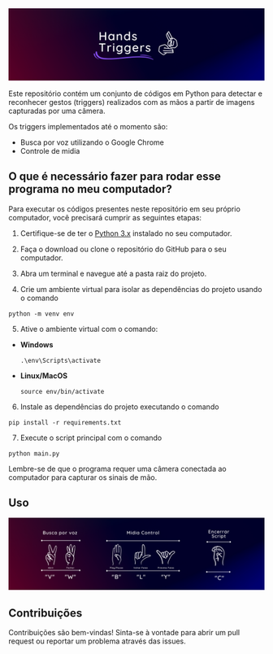 <img src="img/banner.png" alt="Imagem de cabeçalho">

Este repositório contém um conjunto de códigos em Python para detectar e reconhecer gestos (triggers) realizados com as mãos a partir de imagens capturadas por uma câmera. 

Os triggers implementados até o momento são:
- Busca por voz utilizando o Google Chrome
- Controle de midia

## O que é necessário fazer para rodar esse programa no meu computador?
Para executar os códigos presentes neste repositório em seu próprio computador, você precisará cumprir as seguintes etapas:

1. Certifique-se de ter o [Python 3.x](https://www.python.org/downloads/) instalado no seu computador.

2. Faça o download ou clone o repositório do GitHub para o seu computador.

3. Abra um terminal e navegue até a pasta raiz do projeto.

4. Crie um ambiente virtual para isolar as dependências do projeto usando o comando 
```
python -m venv env
```
5. Ative o ambiente virtual com o comando:
- **Windows**
    ```
    .\env\Scripts\activate
    ```
- **Linux/MacOS**
    ```
    source env/bin/activate
    ```

6. Instale as dependências do projeto executando o comando
```
pip install -r requirements.txt
```

7. Execute o script principal com o comando 
```
python main.py
```

Lembre-se de que o programa requer uma câmera conectada ao computador para capturar os sinais de mão.

## Uso
<img src="img/triggers.png" alt="Imagem de cabeçalho">

## Contribuições
Contribuições são bem-vindas! Sinta-se à vontade para abrir um pull request ou reportar um problema através das issues.
